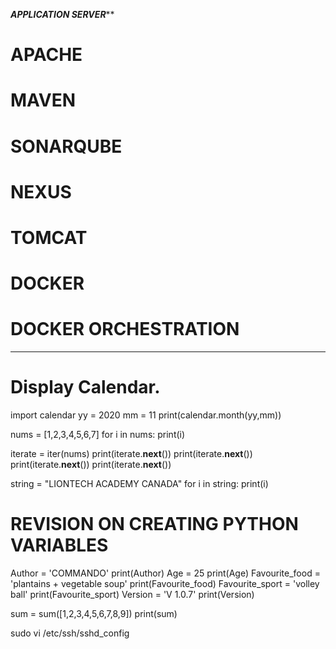 ***********APPLICATION SERVER*************
# APACHE
# MAVEN
# SONARQUBE
# NEXUS
# TOMCAT
# DOCKER
# DOCKER ORCHESTRATION
******************************************************************************************
# Display Calendar.
import calendar
yy = 2020
mm = 11
print(calendar.month(yy,mm))

nums = [1,2,3,4,5,6,7]
for i in nums:
    print(i)

iterate = iter(nums)
print(iterate.__next__())
print(iterate.__next__())
print(iterate.__next__())
print(iterate.__next__())

string = "LIONTECH ACADEMY CANADA"
for i in string:
    print(i)

# REVISION ON CREATING PYTHON VARIABLES
Author = 'COMMANDO'
print(Author)
Age = 25
print(Age)
Favourite_food = 'plantains + vegetable soup'
print(Favourite_food)
Favourite_sport = 'volley ball'
print(Favourite_sport)
Version = 'V 1.0.7'
print(Version)

sum = sum([1,2,3,4,5,6,7,8,9])
print(sum)

sudo vi /etc/ssh/sshd_config
